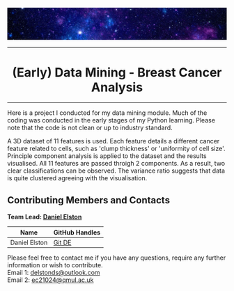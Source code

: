 <p align="center">
  
![](https://github.com/Daniel-Elston/Daniel-Elston/blob/main/GitBanner3.png)

</p>
<hr>

<h1 align='center'> (Early) Data Mining - Breast Cancer Analysis </h1>

<hr>

Here is a project I conducted for my data mining module. Much of the coding was conducted in the early stages of my Python learning. Please note that the code is not clean or up to industry standard.

A 3D dataset of 11 features is used. Each feature details a different cancer feature related to cells, such as 'clump thickness' or 'uniformity of cell size'. Principle component analysis is applied to the dataset and the results visualised. All 11 features are passed throigh 2 components. As a result, two clear classifications can be observed. The variance ratio suggests that data is quite clustered agreeing with the visualisation.


## Contributing Members and Contacts
**Team Lead: [Daniel Elston](https://github.com/Daniel-Elston)**

|Name     |  GitHub Handles   |  
|---------|-----------------|
| Daniel Elston | [Git DE](https://github.com/Daniel-Elston)   |

Please feel free to contact me if you have any questions, require any further information or wish to contribute.<br/>
Email 1: delstonds@outlook.com<br/>
Email 2: ec21024@qmul.ac.uk
